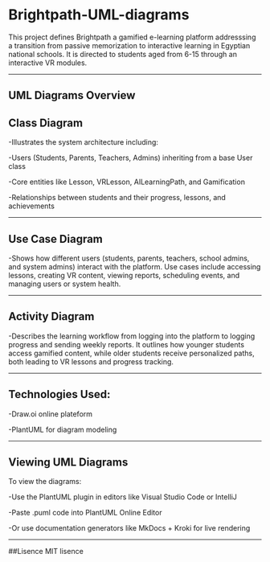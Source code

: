 # Brightpath-UML-diagrams
This project defines Brightpath a gamified e-learning platform addresssing a transition from passive memorization to interactive learning in Egyptian national schools. It is directed to students aged from 6-15 through an interactive VR modules. 

---
## UML Diagrams Overview
 ## Class Diagram
-Illustrates the system architecture including:

-Users (Students, Parents, Teachers, Admins) inheriting from a base User class

-Core entities like Lesson, VRLesson, AILearningPath, and Gamification

-Relationships between students and their progress, lessons, and achievements

---
## Use Case Diagram
-Shows how different users (students, parents, teachers, school admins, and system admins) interact with the platform. Use cases include accessing lessons, creating VR content, viewing reports, scheduling events, and managing users or system health.

---

## Activity Diagram
-Describes the learning workflow from logging into the platform to logging progress and sending weekly reports. It outlines how younger students access gamified content, while older students receive personalized paths, both leading to VR lessons and progress tracking.


---

## Technologies Used:

-Draw.oi online plateform

-PlantUML for diagram modeling


---
## Viewing UML Diagrams

To view the diagrams:

-Use the PlantUML plugin in editors like Visual Studio Code or IntelliJ

-Paste .puml code into PlantUML Online Editor

-Or use documentation generators like MkDocs + Kroki for live rendering

---
##Lisence
MIT lisence
